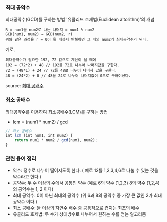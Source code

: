 ### 최대 공약수

최대공약수(GCD)를 구하는 방법 '유클리드 호제법(Euclidean altorithm)'의 개념

```
R = num1을 num2로 나눈 나머지 = num1 % num2
GCD(num1, num2) = GCD(num2, r)
위와 같은 과정을 r = 0이 될 때까지 반복하면 그 때의 num2가 최대공약수가 된다.
```
예로,
```
최대공약수가 필요한 192, 72 값으로 계산이 될 때에 
192 = (72*2) + 48 // 192를 72로 나누어 나머지값을 구한다.
72 = (48*1) + 24 // 72를 48로 나누어 나머지 값을 구한다.
48 = (24*2) + 0 // 48을 24로 나누어 나머지값이 0으로 구하여졌다.
```
source: [최대 공배수]

### 최소 공배수
최대공약수를 이용하여 최소공배수(LCM)를 구하는 방법
* lcm = (num1 * num2) / gcd

```js
// 최소 공배수
int lcm (int num1, int num2) {
    return num1 * num2 / gcd(num1, num2);
}
```

### 관련 용어 정리
 - 약수: 정수로 나누어 떨어지도록 한다. ( 예로 12를 1,2,3,4,6로 나눌 수 있는 것을 약수라고 한다.)
 - 공약수: 두 수 이상의 수에서 공통인 약수 (예로 6의 약수 (1,2,3) 8의 약수 (1,2,4)의 공약수는 1, 2 이다)
 - 최대 공약수: 0이 아닌 최대의 공약수 (위 6과 8의 공약수 중 가장 큰 값인 2가 최대 공약수 이다.)
 - 최소 공배수: 둘 이상의 자연수 배수 중 공통적으로 겹지는 최초의 배수
 - 유클리드 호제법: 두 수가 상대방수로 나누어서 원하는 수를 얻는 알고리즘

[최대 공배수]: https://github.com/programrubber/algo_dic/blob/master/algo/gcd.cpp
